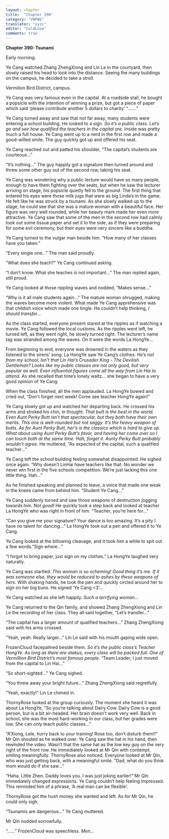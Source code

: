 ```yaml
---
layout: chapter
title:  "Chapter 390"
category: "VWPWE"
translator: "syzc"
editor: "ColdLove"
comments: true
---
```


**Chapter 390: Tsunami**

Early morning.

Ye Cang watched Zhang ZhengXiong and Lin Le in the courtyard, then slowly raised his head to look into the distance. Seeing the many buildings on the campus, he decided to take a stroll.

Vermilion Bird District, campus.

Ye Cang was very famous even in the capital. At a roadside stall, he bought a popsicle with the intention of winning a prize, but got a piece of paper which said ‘please contribute another 5 dollars to charity’ “.......”

Ye Cang turned away and saw that not far away, many students were entering a school building. He looked to a sign. *So it’s a public class. Let’s go and see how qualified the teachers in the capital are.* Inside was pretty much a full house. Ye Cang went up to a nerd in the first row and made a good-willed smile. The guy quickly got up and offered his seat.

Ye Cang reached out and patted his shoulder, “The capital’s students are courteous...”

“It’s nothing...” The guy happily got a signature then turned around and threw some other guy out of the second row, taking his seat.

Ye Cang was wondering why a public lecture would have so many people, enough to have them fighting over the seats, but when he saw the lecturer arriving on stage, his popsicle quietly fell to the ground. The first thing that entered his eyes were those milk jugs that were as big Linda’s in the game. He felt like he was struck by a tsunami. As she slowly walked up to the stage, he could see that she was a mature woman with a beautiful face. Her figure was very well rounded, while her beauty mark made her even more attractive. Ye Cang saw that some of the men in the second row had calmly took out some tissue paper and set it to the side, as if they were preparing for some evil ceremony, but their eyes were very sincere like a buddha.

Ye Cang turned to the vulgar man beside him. “How many of her classes have you taken.”

“Every single one...” The man said proudly.

“What does she teach?” Ye Cang continued asking.

“I don’t know. What she teaches is not important...” The man replied again, still proud.

Ye Cang looked at those rippling waves and nodded, “Makes sense...”

“Why is it all male students again...” The mature woman shrugged, making the waves become more violent. What made Ye Cang apprehensive was that childish voice which made one tingle. He couldn’t help thinking, *I should transfer...* 

As the class started, everyone present stared at the ripples as if watching a movie. Ye Cang followed the local customs. As the ripples went left, he turned left, as they went right, he slowly turned right. The lecturer’s name tag was stranded among the waves. On it were the words La HongYe... 

From beginning to end, everyone was drowned in the waters as they listened to the sirens’ song. La HongYe saw Ye Cang’s clothes. *He’s not from my school. Isn’t that Lin Hai’s Crusader King - The Devilish Gentleman? Looks like my public classes are not only good, but very popular as well. Even influential figures come all the way from Lin Hai to attend.* As she recalled that time’s lonely waltz… she began to have a very good opinion of Ye Cang.

When the class finished, all the men applauded. La HongYe bowed and cried out, “Don’t forget next week! Come see teacher HongYe again!”

Ye Cang slowly got up and watched her departing back. He crossed his arms and stroked his chin, in thought. *That butt is the best in the world. Even Aunt Perky Butt isn’t that spectacular, but they both have their own merits. This one is well-rounded but not saggy. It’s the heavy weapon of butts. As for Aunt Perky Butt, her’s is the classics which is hard to give up. What about using Aunt Perky Butt’s favor, and having her come over so I can touch both at the same time. Hah, forget it. Aunty Perky Butt probably wouldn’t agree.* He muttered, “As expected of the capital, such a qualified teacher...”

Ye Cang left the school building feeling somewhat disappointed. He sighed once again. “Why doesn’t LinHai have teachers like that. No wonder we never win first in the five schools competition. We’re just lacking this one little thing. Hah...”

As he finished speaking and planned to leave, a voice that made one weak in the knees came from behind him. “Student Ye Cang...”

Ye Cang suddenly turned and saw those weapons of destruction jogging towards him. *Not good!* He quickly took a step back and looked at teacher La HongYe who was right in front of him. “Teacher, you’re here for...”

“Can you give me your signature? Your dance is too amazing. It’s a pity I have no talent for dancing...” La HongYe took out a pen and offered it to Ye Cang.

Ye Cang looked at the billowing cleavage, and it took him a while to spit out a few words.”Sign where...”

“I forgot to bring paper, just sign on my clothes.” La HongYe laughed very naturally.

Ye Cang was startled. *This woman is so scheming! Good thing it’s me. If it was someone else, they would be reduced to ashes by these weapons of hers.* With shaking hands, he took the pen and quickly circled around her to sign on her big buns. He signed ‘Ye Cang <3’...

Ye Cang watched as she left happily. *Such a terrifying woman...*

Ye Cang returned to the Qin family, and showed Zhang ZhengXiong and Lin Le the recording of her class. They all said together, “Let’s transfer...”

“The capital has a larger amount of qualified teachers...” Zhang ZhengXiong said with his arms crossed.

“Yeah, yeah. Really larger...” Lin Le said with his mouth gaping wide open.

FrozenCloud facepalmed beside them. *So it’s the public class’s Teacher HongYe. As long as there are otakus, every class will be packed full. One of Vermillion Bird District’s most famous people.* “Team Leader, I just moved from the capital to Lin Hai...”

“So short-sighted...” Ye Cang sighed.

“You threw away your bright future...” Zhang ZhengXiong said regretfully.

“Yeah, exactly!” Lin Le chimed in.

ThornyRose looked at the group curiously. The moment she heard it was about La HongYe, “So you’re talking about Dairy Cow. Dairy Cow is a good person, but is a bit air-headed. Her brain doesn’t work very well. Back in school, she was the most hard-working in our class, but her grades were low. She can only teach public classes...”

“A’Xiong, Lele, hurry back to your training! Rose too, don’t disturb them!!” Mr Qin shouted as he walked over. Ye Cang saw the hat in his hand, then rewinded the video. Wasn’t that the same hat as the low key guy on the very right of the front row. He immediately looked at Mr Qin with contempt, smiling meaningfully. ThornyRose also noticed. Everyone looked at Mr Qin, who was just getting back, with a meaningful smile. “Dad, what do you think mom would do if she saw...”

“Haha, Little Zhen. Daddy loves you. I was just joking earlier!” Mr Qin immediately changed expressions. Ye Cang couldn’t help feeling impressed. This reminded him of a phrase, ‘A real man can be flexible’.

ThornyRose got the hush money she wanted and left. As for Mr Qin, he could only sigh.

“Tsunamis are dangerous...” Ye Cang muttered.

Mr Qin nodded sorrowfully.

“......” FrozenCloud was speechless. *Men...*
